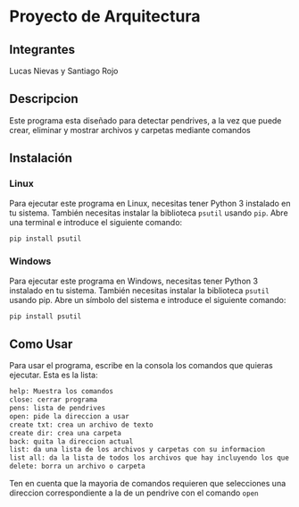 # Proyecto de Arquitectura
## Integrantes
Lucas Nievas y Santiago Rojo

## Descripcion
Este programa esta diseñado para detectar pendrives, a la vez que puede crear, eliminar y mostrar archivos y carpetas mediante comandos

## Instalación

### Linux

Para ejecutar este programa en Linux, necesitas tener Python 3 instalado en tu sistema. También necesitas instalar la biblioteca `psutil` usando `pip`. Abre una terminal e introduce el siguiente comando:

```sh
pip install psutil
```

### Windows

Para ejecutar este programa en Windows, necesitas tener Python 3 instalado en tu sistema. También necesitas instalar la biblioteca `psutil` usando pip. Abre un símbolo del sistema e introduce el siguiente comando:

```sh
pip install psutil
```

## Como Usar

Para usar el programa, escribe en la consola los comandos que quieras ejecutar. Esta es la lista:
```sh
help: Muestra los comandos
close: cerrar programa
pens: lista de pendrives
open: pide la direccion a usar
create txt: crea un archivo de texto
create dir: crea una carpeta
back: quita la direccion actual
list: da una lista de los archivos y carpetas con su informacion
list all: da la lista de todos los archivos que hay incluyendo los que estan adentro de carpetas
delete: borra un archivo o carpeta
```
Ten en cuenta que la mayoria de comandos requieren que selecciones una direccion correspondiente a la de un pendrive con el comando `open`
